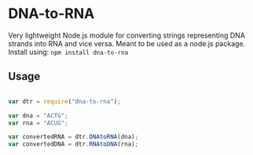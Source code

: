 # DNA-to-RNA
Very lightweight Node.js module for converting strings representing DNA strands into RNA and vice versa.
Meant to be used as a node.js package. Install using:
``` npm install dna-to-rna ```

## Usage

```javascript

var dtr = require("dna-to-rna");

var dna = "ACTG";
var rna = "ACUG";

var convertedRNA = dtr.DNAtoRNA(dna);
var convertedDNA = dtr.RNAtoDNA(rna);

```
